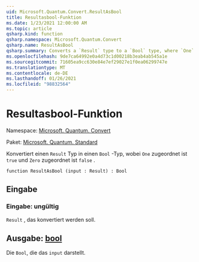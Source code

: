 ```yaml
---
uid: Microsoft.Quantum.Convert.ResultAsBool
title: Resultasbool-Funktion
ms.date: 1/23/2021 12:00:00 AM
ms.topic: article
qsharp.kind: function
qsharp.namespace: Microsoft.Quantum.Convert
qsharp.name: ResultAsBool
qsharp.summary: Converts a `Result` type to a `Bool` type, where `One` is mapped to `true` and `Zero` is mapped to `false`.
ms.openlocfilehash: 9de7ca64992e0a4d73c1d00218b3eab4ab545a1e
ms.sourcegitcommit: 71605ea9cc630e84e7ef29027e1f0ea06299747e
ms.translationtype: MT
ms.contentlocale: de-DE
ms.lasthandoff: 01/26/2021
ms.locfileid: "98832564"
---
```

# <a name="resultasbool-function"></a>Resultasbool-Funktion

Namespace: [Microsoft. Quantum. Convert](xref:Microsoft.Quantum.Convert)

Paket: [Microsoft. Quantum. Standard](https://nuget.org/packages/Microsoft.Quantum.Standard)


Konvertiert einen `Result` Typ in einen `Bool` -Typ, wobei `One` zugeordnet ist `true` und `Zero` zugeordnet ist `false` .

```qsharp
function ResultAsBool (input : Result) : Bool
```


## <a name="input"></a>Eingabe

### <a name="input--__invalidresult__"></a>Eingabe: __ungültig <Result>__

`Result` , das konvertiert werden soll.



## <a name="output--bool"></a>Ausgabe: [bool](xref:microsoft.quantum.lang-ref.bool)

Die `Bool`, die das `input` darstellt.